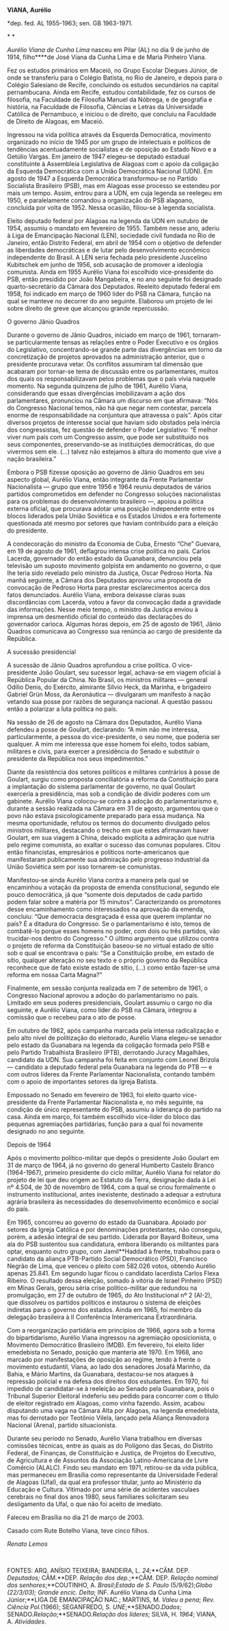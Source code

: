**VIANA, Aurélio**

\*dep. fed. AL 1955-1963; sen. GB 1963-1971.

* *

*Aurélio Viana de Cunha Lima* nasceu em Pilar (AL) no dia 9 de junho de
1914, filho****de José Viana da Cunha Lima e de Maria Pinheiro Viana.

Fez os estudos primários em Maceió, no Grupo Escolar Diegues Júnior, de
onde se transferiu para o Colégio Batista, no Rio de Janeiro, e depois
para o Colégio Salesiano de Recife, concluindo os estudos secundários na
capital pernambucana. Ainda em Recife, estudou contabilidade, fez os
cursos de filosofia, na Faculdade de Filosofia Manuel da Nóbrega, e de
geografia e história, na Faculdade de Filosofia, Ciências e Letras da
Universidade Católica de Pernambuco, e iniciou o de direito, que
concluiu na Faculdade de Direito de Alagoas, em Maceió.

Ingressou na vida política através da Esquerda Democrática, movimento
organizado no início de 1945 por um grupo de intelectuais e políticos de
tendências acentuadamente socialistas e de oposição ao Estado Novo e a
Getúlio Vargas. Em janeiro de 1947 elegeu-se deputado estadual
constituinte à Assembleia Legislativa de Alagoas com o apoio da
coligação da Esquerda Democrática com a União Democrática Nacional
(UDN). Em agosto de 1947 a Esquerda Democrática transformou-se no
Partido Socialista Brasileiro (PSB), mas em Alagoas esse processo se
estendeu por mais um tempo. Assim, entrou para a UDN, em cuja legenda se
reelegeu em 1950, e paralelamente comandou a organização do PSB
alagoano, concluída por volta de 1952. Nessa ocasião, filiou-se à
legenda socialista.

Eleito deputado federal por Alagoas na legenda da UDN em outubro de
1954, assumiu o mandato em fevereiro de 1955. Também nesse ano, aderiu à
Liga de Emancipação Nacional (LEN), sociedade civil fundada no Rio de
Janeiro, então Distrito Federal, em abril de 1954 com o objetivo de
defender as liberdades democráticas e de lutar pelo desenvolvimento
econômico independente do Brasil. A LEN seria fechada pelo presidente
Juscelino Kubitschek em junho de 1956, sob acusação de promover a
ideologia comunista. Ainda em 1955 Aurélio Viana foi escolhido
vice-presidente do PSB, então presidido por João Mangabeira, e no ano
seguinte foi designado quarto-secretário da Câmara dos Deputados.
Reeleito deputado federal em 1958, foi indicado em março de 1960 líder
do PSB na Câmara, função na qual se manteve no decorrer do ano seguinte.
Elaborou um projeto de lei sobre direito de greve que alcançou grande
repercussão.

O governo Jânio Quadros

Durante o governo de Jânio Quadros, iniciado em março de 1961,
tornaram-se particularmente tensas as relações entre o Poder Executivo e
os órgãos do Legislativo, concentrando-se grande parte das divergências
em torno da concretização de projetos aprovados na administração
anterior, que o presidente procurava vetar. Os conflitos assumiram tal
dimensão que acabaram por tornar-se tema de discussão entre os
parlamentares, muitos dos quais os responsabilizavam pelos problemas que
o país vivia naquele momento. Na segunda quinzena de julho de 1961,
Aurélio Viana, considerando que essas divergências imobilizavam a ação
dos parlamentares, pronunciou na Câmara um discurso em que afirmava:
“Nós do Congresso Nacional temos, não há que negar nem contestar,
parcela enorme de responsabilidade na conjuntura que atravessa o país”.
Após citar diversos projetos de interesse social que haviam sido
obstados pela inércia dos congressistas, fez questão de defender o Poder
Legislativo: “É melhor viver num país com um Congresso assim, que pode
ser substituído nos seus componentes, preservando-se as instituições
democráticas, do que vivermos sem ele. (...) talvez não estejamos à
altura do momento que vive a nação brasileira.”

Embora o PSB fizesse oposição ao governo de Jânio Quadros em seu aspecto
global, Aurélio Viana, então integrante da Frente Parlamentar
Nacionalista — grupo que entre 1956 e 1964 reuniu deputados de vários
partidos comprometidos em defender no Congresso soluções nacionalistas
para os problemas do desenvolvimento brasileiro —, apoiou a política
externa oficial, que procurava adotar uma posição independente entre os
blocos liderados pela União Soviética e os Estados Unidos e era
fortemente questionada até mesmo por setores que haviam contribuído para
a eleição do presidente.

A condecoração do ministro da Economia de Cuba, Ernesto “Che” Guevara,
em 19 de agosto de 1961, deflagrou intensa crise política no país.
Carlos Lacerda, governador do então estado da Guanabara, denunciou pela
televisão um suposto movimento golpista em andamento no governo, o que
lhe teria sido revelado pelo ministro da Justiça, Oscar Pedroso Horta.
Na manhã seguinte, a Câmara dos Deputados aprovou uma proposta de
convocação de Pedroso Horta para prestar esclarecimentos acerca dos
fatos denunciados. Aurélio Viana, embora deixasse claras suas
discordâncias com Lacerda, votou a favor da convocação dada a gravidade
das informações. Nesse meio tempo, o ministro da Justiça enviou à
imprensa um desmentido oficial do conteúdo das declarações do governador
carioca. Algumas horas depois, em 25 de agosto de 1961, Jânio Quadros
comunicava ao Congresso sua renúncia ao cargo de presidente da
República.

A sucessão presidencial

A sucessão de Jânio Quadros aprofundou a crise política. O
vice-presidente João Goulart, seu sucessor legal, achava-se em viagem
oficial à República Popular da China. No Brasil, os ministros militares
— general Odílio Denis, do Exército, almirante Sílvio Heck, da Marinha,
e brigadeiro Gabriel Grün Moss, da Aeronáutica — divulgaram um manifesto
à nação vetando sua posse por razões de segurança nacional. A questão
passou então a polarizar a luta política no país.

Na sessão de 26 de agosto na Câmara dos Deputados, Aurélio Viana
defendeu a posse de Goulart, declarando: “A mim não me interessa,
particularmente, a pessoa do vice-presidente, o seu nome, que poderia
ser qualquer. A mim me interessa que esse homem foi eleito, todos
sabiam, militares e civis, para exercer a presidência do Senado e
substituir o presidente da República nos seus impedimentos.”

Diante da resistência dos setores políticos e militares contrários à
posse de Goulart, surgiu como proposta conciliatória a reforma da
Constituição para a implantação do sistema parlamentar de governo, no
qual Goulart exerceria a presidência, mas sob a condição de dividir
poderes com um gabinete. Aurélio Viana colocou-se contra a adoção do
parlamentarismo e, durante a sessão realizada na Câmara em 31 de agosto,
argumentou que o povo não estava psicologicamente preparado para essa
mudança. Na mesma oportunidade, refutou os termos do documento divulgado
pelos ministros militares, destacando o trecho em que estes afirmavam
haver Goulart, em sua viagem à China, deixado explícita a admiração que
nutria pelo regime comunista, ao exaltar o sucesso das comunas
populares. Citou então financistas, empresários e políticos
norte-americanos que manifestaram publicamente sua admiração pelo
progresso industrial da União Soviética sem por isso tornarem-se
comunistas.

Manifestou-se ainda Aurélio Viana contra a maneira pela qual se
encaminhou a votação da proposta de emenda constitucional, segundo ele
pouco democrática, já que “somente dois deputados de cada partido podem
falar sobre a matéria por 15 minutos”. Caracterizando os promotores
desse encaminhamento como interessados na aprovação da emenda, concluiu:
“Que democracia desgraçada é essa que querem implantar no país? É a
ditadura do Congresso. Se o parlamentarismo é isto, temos de combatê-lo
porque esses homens no poder, com dois ou três partidos, vão
trucidar-nos dentro do Congresso.” O último argumento que utilizou
contra o projeto de reforma da Constituição baseou-se no virtual estado
de sítio sob o qual se encontrava o país: “Se a Constituição proíbe, em
estado de sítio, qualquer alteração no seu texto e o próprio governo da
República reconhece que de fato existe estado de sítio, (...) como então
fazer-se uma reforma em nossa Carta Magna?”

Finalmente, em sessão conjunta realizada em 7 de setembro de 1961, o
Congresso Nacional aprovou a adoção do parlamentarismo no país. Limitado
em seus poderes presidenciais, Goulart assumiu o cargo no dia seguinte,
e Aurélio Viana, como líder do PSB na Câmara, integrou a comissão que o
recebeu para o ato de posse.

Em outubro de 1962, após campanha marcada pela intensa radicalização e
pelo alto nível de politização do eleitorado, Aurélio Viana elegeu-se
senador pelo estado da Guanabara na legenda da coligação formada pelo
PSB e pelo Partido Trabalhista Brasileiro (PTB), derrotando Juracy
Magalhães, candidato da UDN. Sua campanha foi feita em conjunto com
Leonel Brizola — candidato a deputado federal pela Guanabara na legenda
do PTB — e com outros líderes da Frente Parlamentar Nacionalista,
contando também com o apoio de importantes setores da Igreja Batista.

Empossado no Senado em fevereiro de 1963, foi eleito quarto
vice-presidente da Frente Parlamentar Nacionalista e, no mês seguinte,
na condição de único representante do PSB, assumiu a liderança do
partido na casa. Ainda em março, foi também escolhido vice-líder do
bloco das pequenas agremiações partidárias, função para a qual foi
novamente designado no ano seguinte.

Depois de 1964

Após o movimento político-militar que depôs o presidente João Goulart em
31 de março de 1964, já no governo do general Humberto Castelo Branco
(1964-1967), primeiro presidente do ciclo militar, Aurélio Viana foi
relator do projeto de lei que deu origem ao Estatuto da Terra,
designação dada à Lei nº 4.504, de 30 de novembro de 1964, com a qual se
criou formalmente o instrumento institucional, antes inexistente,
destinado a adequar a estrutura agrária brasileira às necessidades do
desenvolvimento econômico e social do país.

Em 1965, concorreu ao governo do estado da Guanabara. Apoiado por
setores da Igreja Católica e por denominações protestantes, não
conseguiu, porém, a adesão integral de seu partido. Liderada por Bayard
Boiteux, uma ala do PSB sustentou sua candidatura, embora liberando os
militantes para optar, enquanto outro grupo, com Jamil**Haddad à frente,
trabalhou para o candidato da aliança PTB-Partido Social Democrático
(PSD), Francisco Negrão de Lima, que venceu o pleito com 582.026 votos,
obtendo Aurélio apenas 25.841. Em segundo lugar ficou o candidato
lacerdista Carlos Flexa Ribeiro. O resultado dessa eleição, somado à
vitória de Israel Pinheiro (PSD) em Minas Gerais, gerou séria crise
político-militar que redundou na promulgação, em 27 de outubro de 1965,
do Ato Institucional nº 2 (AI-2), que dissolveu os partidos políticos e
instaurou o sistema de eleições indiretas para o governo dos estados.
Ainda em 1965, foi membro da delegação brasileira à II Conferência
Interamericana Extraordinária.

Com a reorganização partidária em princípios de 1966, agora sob a forma
do bipartidarismo, Aurélio Viana ingressou na agremiação oposicionista,
o Movimento Democrático Brasileiro (MDB). Em fevereiro, foi eleito líder
emedebista no Senado, posição que manteria até 1970. Em 1968, ano
marcado por manifestações de oposição ao regime, tendo à frente o
movimento estudantil, Viana, ao lado dos senadores Josafá Marinho, da
Bahia, e Mário Martins, da Guanabara, destacou-se nos ataques à
repressão policial e na defesa dos direitos dos estudantes. Em 1970, foi
impedido de candidatar-se à reeleição ao Senado pela Guanabara, pois o
Tribunal Superior Eleitoral indeferiu seu pedido para concorrer com o
título de eleitor registrado em Alagoas, como vinha fazendo. Assim,
acabou disputando uma vaga na Câmara Alta por Alagoas, na legenda
emedebista, mas foi derrotado por Teotônio Vilela, lançado pela Aliança
Renovadora Nacional (Arena), partido situacionista.

Durante seu período no Senado, Aurélio Viana trabalhou em diversas
comissões técnicas, entre as quais as do Polígono das Secas, do Distrito
Federal, de Finanças, de Constituição e Justiça, de Projetos do
Executivo, de Agricultura e de Assuntos da Associação Latino-Americana
de Livre Comércio (ALALC). Findo seu mandato em 1971, retirou-se da vida
pública, mas permaneceu em Brasília como representante da Universidade
Federal de Alagoas (Ufal), da qual era professor titular, junto ao
Ministério da Educação e Cultura. Vitimado por uma série de acidentes
vasculaes cerebrais no final dos anos 1980, seus familiares solicitaram
seu desligamento da Ufal, o que não foi aceito de imediato.

Faleceu em Brasília no dia 21 de março de 2003.

Casado com Rute Botelho Viana, teve cinco filhos.

*Renato Lemos*

 

FONTES: ARQ. ANÍSIO TEIXEIRA; BANDEIRA, L. *24*;**CÂM. DEP. *Deputados;*
CÂM.**DEP. *Relação dos dep.*;**CÂM. DEP. *Relação* *nominal dos
senhores*;**COUTINHO, A. *Brasil*;*Estado de S. Paulo* (5/9/62);*Globo
(22/3/03); Grande* *encic. Delta*; INF. Aurélio Viana da Cunha Lima
Júnior;**LIGA DE EMANCIPAÇÃO NAC.; MARTINS, M. *Valeu a pena*; *Rev.
Ciência Pol.*(1966); SEGANFREDO, S. *UNE*;**SENADO.*Dados*;
SENADO.*Relação*;**SENADO.*Relação dos líderes*; SILVA, H. *1964*;
VIANA, A. *Atividades*.

 
